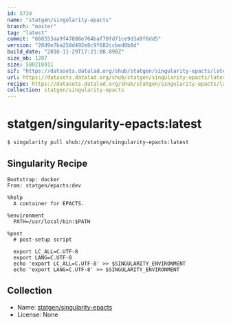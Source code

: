 ```yaml
---
id: 5739
name: "statgen/singularity-epacts"
branch: "master"
tag: "latest"
commit: "668553aa9f47888e764baf70fd71ce9d3a9f6dd5"
version: "28d9e7ba258d492e8c9f682ccbed0b8d"
build_date: "2018-11-29T17:21:08.898Z"
size_mb: 1207
size: 580218911
sif: "https://datasets.datalad.org/shub/statgen/singularity-epacts/latest/2018-11-29-668553aa-28d9e7ba/28d9e7ba258d492e8c9f682ccbed0b8d.simg"
url: https://datasets.datalad.org/shub/statgen/singularity-epacts/latest/2018-11-29-668553aa-28d9e7ba/
recipe: https://datasets.datalad.org/shub/statgen/singularity-epacts/latest/2018-11-29-668553aa-28d9e7ba/Singularity
collection: statgen/singularity-epacts
---
```


# statgen/singularity-epacts:latest

```bash
$ singularity pull shub://statgen/singularity-epacts:latest
```

## Singularity Recipe

```singularity
Bootstrap: docker
From: statgen/epacts:dev

%help
  A container for EPACTS.

%environment
  PATH=/usr/local/bin:$PATH

%post
  # post-setup script

  export LC_ALL=C.UTF-8
  export LANG=C.UTF-8
  echo 'export LC_ALL=C.UTF-8' >> $SINGULARITY_ENVIRONMENT
  echo 'export LANG=C.UTF-8' >> $SINGULARITY_ENVIRONMENT
```

## Collection

 - Name: [statgen/singularity-epacts](https://github.com/statgen/singularity-epacts)
 - License: None

